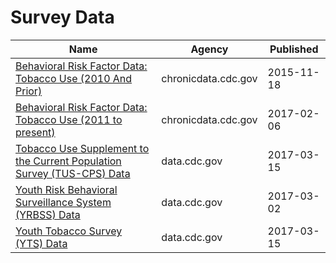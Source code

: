 # Survey Data

Name | Agency | Published
---- | ---- | ---------
[Behavioral Risk Factor Data: Tobacco Use (2010 And Prior)](../socrata/fpp2-pp25.md) | chronicdata.cdc.gov | 2015-11-18
[Behavioral Risk Factor Data: Tobacco Use (2011 to present)](../socrata/wsas-xwh5.md) | chronicdata.cdc.gov | 2017-02-06
[Tobacco Use Supplement to the Current Population Survey (TUS-CPS) Data](../socrata/4y6p-yphk.md) | data.cdc.gov | 2017-03-15
[Youth Risk Behavioral Surveillance System (YRBSS) Data](../socrata/3596-ayf6.md) | data.cdc.gov | 2017-03-02
[Youth Tobacco Survey (YTS) Data](../socrata/4juz-x2tp.md) | data.cdc.gov | 2017-03-15

